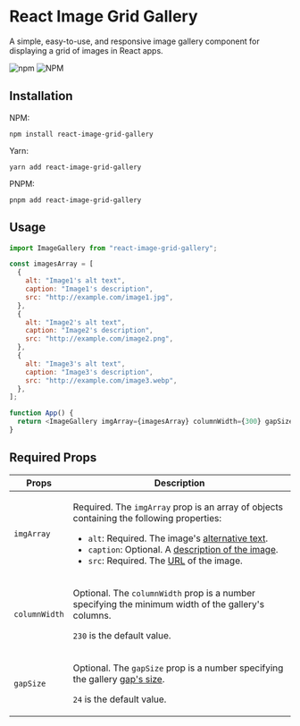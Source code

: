 # React Image Grid Gallery

A simple, easy-to-use, and responsive image gallery component for displaying a grid of images in React apps.

![npm](https://img.shields.io/npm/v/react-image-grid-gallery) ![NPM](https://img.shields.io/npm/l/react-image-grid-gallery)

## Installation

NPM:

```
npm install react-image-grid-gallery
```

Yarn:

```
yarn add react-image-grid-gallery
```

PNPM:

```
pnpm add react-image-grid-gallery
```

## Usage

```js
import ImageGallery from "react-image-grid-gallery";

const imagesArray = [
  {
    alt: "Image1's alt text",
    caption: "Image1's description",
    src: "http://example.com/image1.jpg",
  },
  {
    alt: "Image2's alt text",
    caption: "Image2's description",
    src: "http://example.com/image2.png",
  },
  {
    alt: "Image3's alt text",
    caption: "Image3's description",
    src: "http://example.com/image3.webp",
  },
];

function App() {
  return <ImageGallery imgArray={imagesArray} columnWidth={300} gapSize={7} />;
}
```

## Required Props

<table>
<thead>
<tr>
<th>Props</th>
<th>Description</th>
</tr>
</thead>
<tbody>
<tr>
<td><code>imgArray</code></td>
<td>

Required. The `imgArray` prop is an array of objects containing the following properties:

- `alt`: Required. The image's [alternative text](https://webaim.org/techniques/alttext/).
- `caption`: Optional. A [description of the image](https://www.studysmarter.co.uk/explanations/english/blog/image-caption/).
- `src`: Required. The [URL](https://codesweetly.com/web-address-url) of the image.

</td>
</tr>
<tr>
<td><code>columnWidth</code></td>
<td>

Optional. The `columnWidth` prop is a number specifying the minimum width of the gallery's columns.

`230` is the default value.

</td>
</tr>
<tr>
<td><code>gapSize</code></td>
<td>

Optional. The `gapSize` prop is a number specifying the gallery [gap's size](https://codesweetly.com/css-gap-property).

`24` is the default value.

</td>
</tr>
</tbody>
</table>
